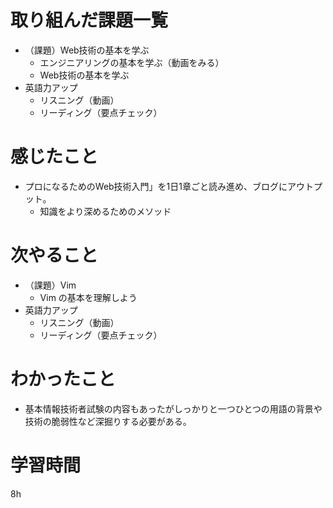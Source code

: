 # 取り組んだ課題一覧
- （課題）Web技術の基本を学ぶ
    - エンジニアリングの基本を学ぶ（動画をみる）
    - Web技術の基本を学ぶ
- 英語力アップ
    - リスニング（動画）
    - リーディング（要点チェック）

# 感じたこと
- プロになるためのWeb技術入門」を1日1章ごと読み進め、ブログにアウトプット。
    - 知識をより深めるためのメソッド   

# 次やること
- （課題）Vim
    - Vim の基本を理解しよう   
- 英語力アップ
    - リスニング（動画）
    - リーディング（要点チェック）
# わかったこと
- 基本情報技術者試験の内容もあったがしっかりと一つひとつの用語の背景や技術の脆弱性など深掘りする必要がある。

# 学習時間
 8h